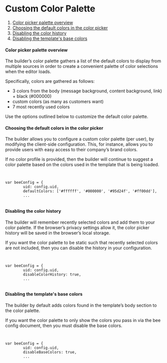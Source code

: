 # Custom Color Palette

1. [Color picker palette overview](broken-reference)
2. [Choosing the default colors in the color picker](broken-reference)
3. [Disabling the color history](broken-reference)
4. [Disabling the template's base colors](broken-reference)

#### Color picker palette overview <a href="#color-picker-palette-overview" id="color-picker-palette-overview"></a>

The builder’s color palette gathers a list of the default colors to display from multiple sources in order to create a convenient palette of color selections when the editor loads.

Specifically, colors are gathered as follows:

* 3 colors from the body (message background, content background, link) + black (#000000)
* custom colors (as many as customers want)
* 7 most recently used colors

Use the options outlined below to customize the default color palette.

#### Choosing the default colors in the color picker <a href="#choosing-the-default-colors-in-the-color-picker" id="choosing-the-default-colors-in-the-color-picker"></a>

The builder allows you to configure a custom color palette (per user), by modifying the client-side configuration. This, for instance, allows you to provide users with easy access to their company’s brand colors.

If no color profile is provided, then the builder will continue to suggest a color palette based on the colors used in the template that is being loaded.

```


var beeConfig = {
        uid: config.uid,
        defaultColors: ['#ffffff', '#000000', '#95d24f', '#ff00dd'],
        ...        


```

#### Disabling the color history <a href="#disabling-the-color-history" id="disabling-the-color-history"></a>

The builder will remember recently selected colors and add them to your color palette.  If the browser’s privacy settings allow it, the color picker history will be saved in the browser’s local storage.

If you want the color palette to be static such that recently selected colors are not included, then you can disable the history in your configuration.

```


var beeConfig = {
        uid: config.uid,
        disableColorHistory: true,
        ...        


```

#### Disabling the template's base colors <a href="#disabling-the-templates-base-colors" id="disabling-the-templates-base-colors"></a>

The builder by default adds colors found in the template’s body section to the color palette.

If you want the color palette to only show the colors you pass in via the bee config document, then you must disable the base colors.

```


var beeConfig = {
        uid: config.uid,
        disableBaseColors: true,
        ...        


```
